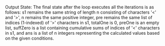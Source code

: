 Output State: The final state after the loop executes all the iterations is as follows: s1 remains the same string of length n consisting of characters '<' and '>', n remains the same positive integer, pre remains the same list of indices (1-indexed) of '>' characters in s1, totalOne is 0, preOne is an empty list, suffZero is a list containing cumulative sums of indices of '<' characters in s1, and ans is a list of n integers representing the calculated values based on the given conditions.